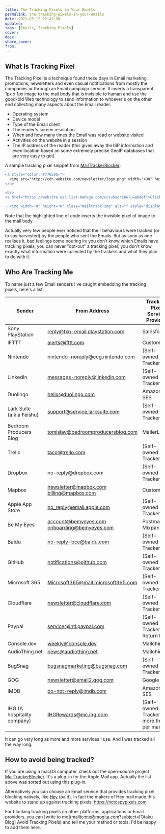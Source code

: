 ```yaml
---
title: The Tracking Pixels in Your Emails
permalink: the-tracking-pixels-in-your-emails
date: 2021-03-12 12:41:00
updated:
tags: [Emails, Tracking Pixels]
cover:
desc:
share_cover:
from:
---
```


## What Is Tracking Pixel

The Tracking Pixel is a technique found these days in Email marketing, promotions, newsletters and even casual notifications from mostly the  companies or through an Email campaign service. It inserts a transparent 1px x 1px image to the mail body that is invisible to human and use the good-old Web technology to send information to whoever's on the other end collecting many aspects about the Email reader:

- Operating system
- Device model
- Type of the Email client
- The reader's screen resolution
- When and how many times the Email was read or website visited
- Activities on the website in a session
- The IP address of the reader (this gives away the ISP information and even location based on some extremely precise GeoIP databases that are very easy to get)

A sample tracking pixel snippet from [MailTrackerBlocker](https://github.com/apparition47/MailTrackerBlocker):

```diff
<a style="color: #770506;">
  <img src="http://cdn.website.com/newsletter/logo.png" width="438" height="42" border="0" style="max-width: 90%; height: auto" alt="logo.png">
</a>

<br>
<a href="https://website.us5.list-manage.com/unsubscribe?u=abdef">Click here to unsubscribe</a> or <a href="https://website.us5.list-manage.com/profile?u=abdef">Update subscription preferences</a>

- <img width="0" height="0" class="mailtrack-img" alt="" style="display:flex" src="https://mailtrack.io/trace/mail/0eabccbe98c98e9b8e9a8b89eab89ce9ab89e8bc.png?u=1234567">
```

Note that the highlighted line of code inserts the invisible pixel of image to the mail body.

Actually very few people ever noticed that their behaviours were tracked (or to say harvested) by the people who sent the Emails. But as soon as one realises it, bad feelings come pouring in: you don't know which Emails have tracking pixels; you can never "opt-out" a tracking pixel; you don't know exactly what information were collected by the trackers and what they plan to do with it.

## Who Are Tracking Me

To name just a few Email senders I've caught embedding the tracking pixels, here's a list:

| Sender                      | From Address                                      | Tracking Pixel Service Provider            |
| --------------------------- | ------------------------------------------------- | ------------------------------------------ |
| Sony PlayStation            | reply@txn-email.playstation.com                   | Salesforce                                 |
| IFTTT                       | alerts@ifttt.com                                  | Customer.io                                |
| Nintendo                    | nintendo-noreply@ccg.nintendo.com                 | (Self-owned Tracker)                       |
| LinkedIn                    | messages-noreply@linkedin.com                     | (Self-owned Tracker)                       |
| Duolingo                    | hello@duolingo.com                                | Amazon SES                                 |
| Lark Suite (a.k.a Feishu)   | support@service.larksuite.com                     | (Self-owned Tracker)                       |
| Bedroom Producers Blog      | tomislav@bedroomproducersblog.com                 | MailerLite                                 |
| Trello                      | taco@trello.com                                   | (Self-owned Tracker)                       |
| Dropbox                     | no-reply@dropbox.com                              | (Self-owned Tracker)                       |
| Mapbox                      | newsletter@mapbox.com<br />billing@mapbox.com     | Customer.io                                |
| Apple App Store             | no_reply@email.apple.com                          | (Self-owned Tracker)                       |
| Be My Eyes                  | account@bemyeyes.com<br />onboarding@bemyeyes.com | Postmark<br />Mixpanel                     |
| Baidu                       | no-reply-bce@baidu.com                            | (Self-owned Tracker)                       |
| GitHub                      | notifications@github.com                          | (Self-owned Tracker)                       |
| Microsoft 365               | Microsoft365@mail.microsoft365.com                | (Self-owned Tracker)                       |
| Cloudflare                  | newsletter@cloudflare.com                         | (Self-owned Tracker)                       |
| Paypal                      | service@intl.paypal.com                           | (Self-owned Tracker)<br />Return Path      |
| Console.dev                 | weekly@console.dev                                | Mailchimp                                  |
| AudioThing.net              | news@audiothing.net                               | Mailchimp                                  |
| BugSnag                     | bugsnagmarketing@bugsnag.com                      | (Self-owned Tracker)                       |
| GOG                         | newsletter@email2.gog.com                         | Google                                     |
| IMDB                        | do-not-reply@imdb.com                             | Amazon SES                                 |
| IHG (A hospitality company) | IHGRewards@mc.ihg.com                             | (Self-owned Tracker, more than 1 per mail) |

It can go very long as more and more services I use. And I was tracked all the way long.

## How to avoid being tracked?

If you are using a macOS computer, check out the open-source project [MailTrackerBlocker](https://github.com/apparition47/MailTrackerBlocker). It's a plug-in for the Apple Mail app. Actually the list above was sorted out using this plug-in.

Alternatively you can choose an Email service that provides tracking pixel blocking natively, like [Hey](https://hey.com) (paid). In fact the makers of Hey mail made this website to stand up against tracking pixels: https://notospypixels.com

For blocking tracking pixels on other platforms, applications or Email providers, you can [write to me](mailto:me@mogita.com?subject=[Otaku Blog] Avoid Tracking Pixels) and tell me your method or tools. I'd be happy to add them here.